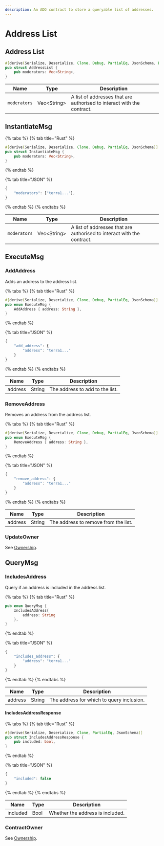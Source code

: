 ```yaml
---
description: An ADO contract to store a queryable list of addresses.
---
```


# Address List

## Address List

```rust
#[derive(Serialize, Deserialize, Clone, Debug, PartialEq, JsonSchema, Eq)]
pub struct AddressList {
    pub moderators: Vec<String>,
}
```

| Name         | Type         | Description                                                            |
| ------------ | ------------ | ---------------------------------------------------------------------- |
| `moderators` | Vec\<String> | A list of addresses that are authorised to interact with the contract. |

## InstantiateMsg

{% tabs %}
{% tab title="Rust" %}
```rust
#[derive(Serialize, Deserialize, Clone, Debug, PartialEq, JsonSchema)]
pub struct InstantiateMsg {
    pub moderators: Vec<String>,
}
```
{% endtab %}

{% tab title="JSON" %}
```javascript
{
    "moderators": ["terra1..."],
}
```
{% endtab %}
{% endtabs %}

| Name         | Type         | Description                                                            |
| ------------ | ------------ | ---------------------------------------------------------------------- |
| `moderators` | Vec\<String> | A list of addresses that are authorised to interact with the contract. |

## ExecuteMsg

### AddAddress

Adds an address to the address list.

{% tabs %}
{% tab title="Rust" %}
```rust
#[derive(Serialize, Deserialize, Clone, Debug, PartialEq, JsonSchema)]
pub enum ExecuteMsg {
    AddAddress { address: String },
}
```
{% endtab %}

{% tab title="JSON" %}
```javascript
{
    "add_address": {
        "address": "terra1..."
    }    
}
```
{% endtab %}
{% endtabs %}

| Name    | Type   | Description                     |
| ------- | ------ | ------------------------------- |
| address | String | The address to add to the list. |

### RemoveAddress

Removes an address from the address list.

{% tabs %}
{% tab title="Rust" %}
```rust
#[derive(Serialize, Deserialize, Clone, Debug, PartialEq, JsonSchema)]
pub enum ExecuteMsg {
    RemoveAddress { address: String },
}
```
{% endtab %}

{% tab title="JSON" %}
```javascript
{
    "remove_address": {
        "address": "terra1..."
    }
}
```
{% endtab %}
{% endtabs %}

| Name    | Type   | Description                          |
| ------- | ------ | ------------------------------------ |
| address | String | The address to remove from the list. |

### UpdateOwner

See [Ownership](ownership.md#executemsg).

## QueryMsg

### IncludesAddress

Query if an address is included in the address list.

{% tabs %}
{% tab title="Rust" %}
```rust
pub enum QueryMsg {
    IncludesAddress{
        address: String
    },
}
```
{% endtab %}

{% tab title="JSON" %}
```javascript
{
    "includes_address": {
        "address": "terra1..."
    }
}
```
{% endtab %}
{% endtabs %}

| Name    | Type   | Description                               |
| ------- | ------ | ----------------------------------------- |
| address | String | The address for which to query inclusion. |

#### IncludesAddressResponse

{% tabs %}
{% tab title="Rust" %}
```rust
#[derive(Serialize, Deserialize, Clone, PartialEq, JsonSchema)]
pub struct IncludesAddressResponse {
    pub included: bool,
}
```
{% endtab %}

{% tab title="JSON" %}
```javascript
{
    "included": false
}
```
{% endtab %}
{% endtabs %}

| Name     | Type | Description                      |
| -------- | ---- | -------------------------------- |
| included | Bool | Whether the address is included. |

### ContractOwner

See [Ownership](ownership.md#querymsg).
